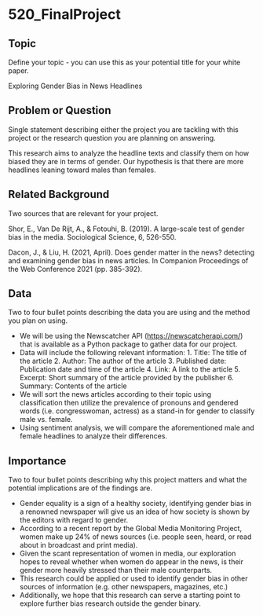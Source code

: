 # 520_FinalProject

## Topic

Define your topic - you can use this as your potential title for your white paper.

Exploring Gender Bias in News Headlines

## Problem or Question

Single statement describing either the project you are tackling with this project or the research question you are planning on answering. 

This research aims to analyze the headline texts and classify them on how biased they are in terms of gender. Our hypothesis is that there are more headlines leaning toward males than females.

## Related Background

Two sources that are relevant for your project.

Shor, E., Van De Rijt, A., & Fotouhi, B. (2019). A large-scale test of gender bias in the media. Sociological Science, 6, 526-550.

Dacon, J., & Liu, H. (2021, April). Does gender matter in the news? detecting and examining gender bias in news articles. In Companion Proceedings of the Web Conference 2021 (pp. 385-392).


## Data

Two to four bullet points describing the data you are using and the method you plan on using.

- We will be using the Newscatcher API (https://newscatcherapi.com/) that is available as a Python package to gather data for our project. 
- Data will include the following relevant information:
      1. Title: The title of the article
      2. Author: The author of the article
      3. Published date: Publication date and time of the article 
      4. Link: A link to the article
      5. Excerpt: Short summary of the article provided by the publisher
      6. Summary: Contents of the article
- We will sort the news articles according to their topic using classification then utilize the prevalence of pronouns and gendered words (i.e. congresswoman, actress) as a stand-in for gender to classify male vs. female.
- Using sentiment analysis, we will compare the aforementioned male and female headlines to analyze their differences. 


## Importance

Two to four bullet points describing why this project matters and what the potential implications are of the findings are.

- Gender equality is a sign of a healthy society, identifying gender bias in a renowned newspaper will give us an idea of how society is shown by the editors with regard to gender.
- According to a recent report by the Global Media Monitoring Project, women make up 24% of news sources (i.e. people seen, heard, or read about in broadcast and print media).
- Given the scant representation of women in media, our exploration hopes to reveal whether when women do appear in the news, is their gender more heavily stressed than their male counterparts. 
- This research could be applied or used to identify gender bias in other sources of information (e.g. other newspapers, magazines, etc.)
- Additionally, we hope that this research can serve a starting point to explore further bias research outside the gender binary. 
